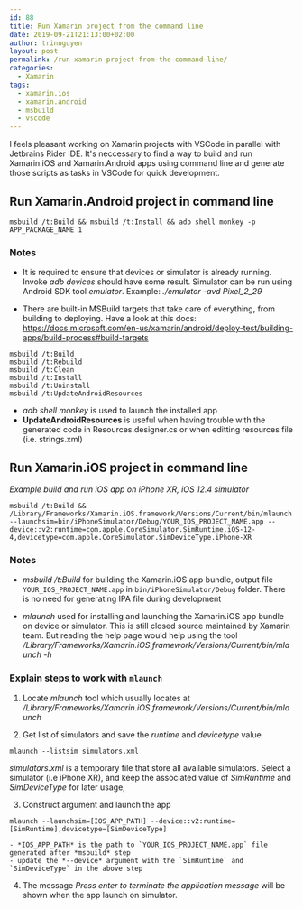 ```yaml
---
id: 88
title: Run Xamarin project from the command line
date: 2019-09-21T21:13:00+02:00
author: trinnguyen
layout: post
permalink: /run-xamarin-project-from-the-command-line/
categories:
  - Xamarin
tags:
  - xamarin.ios
  - xamarin.android
  - msbuild
  - vscode
---
```


I feels pleasant working on Xamarin projects with VSCode in parallel with Jetbrains Rider IDE. It's neccessary to find a way to build and run Xamarin.iOS and Xamarin.Android apps using command line and generate those scripts as tasks in VSCode for quick development.

## Run Xamarin.Android project in command line

```
msbuild /t:Build && msbuild /t:Install && adb shell monkey -p APP_PACKAGE_NAME 1
```

### Notes
- It is required to ensure that devices or simulator is already running. Invoke *adb devices* should have some result. Simulator can be run using Android SDK tool *emulator*. Example: *./emulator -avd Pixel_2_29*

- There are built-in MSBuild targets that take care of everything, from building to deploying. Have a look at this docs: https://docs.microsoft.com/en-us/xamarin/android/deploy-test/building-apps/build-process#build-targets

```
msbuild /t:Build
msbuild /t:Rebuild
msbuild /t:Clean
msbuild /t:Install
msbuild /t:Uninstall
msbuild /t:UpdateAndroidResources
```
- *adb shell monkey* is used to launch the installed app
- **UpdateAndroidResources** is useful when having trouble with the generated code in Resources.designer.cs or when editting resources file (i.e. strings.xml)

## Run Xamarin.iOS project in command line

*Example build and run iOS app on iPhone XR, iOS 12.4 simulator*

```
msbuild /t:Build && /Library/Frameworks/Xamarin.iOS.framework/Versions/Current/bin/mlaunch --launchsim=bin/iPhoneSimulator/Debug/YOUR_IOS_PROJECT_NAME.app --device::v2:runtime=com.apple.CoreSimulator.SimRuntime.iOS-12-4,devicetype=com.apple.CoreSimulator.SimDeviceType.iPhone-XR
```

### Notes
- *msbuild /t:Build* for building the Xamarin.iOS app bundle, output file `YOUR_IOS_PROJECT_NAME.app` in `bin/iPhoneSimulator/Debug` folder. There is no need for generating IPA file during development

- *mlaunch* used for installing and launching the Xamarin.iOS app bundle on device or simulator. This is still closed source maintained by Xamarin team. But reading the help page would help using the tool
*/Library/Frameworks/Xamarin.iOS.framework/Versions/Current/bin/mlaunch -h*

### Explain steps to work with `mlaunch`
1. Locate *mlaunch* tool which usually locates at */Library/Frameworks/Xamarin.iOS.framework/Versions/Current/bin/mlaunch*

2. Get list of simulators and save the *runtime* and *devicetype* value
```
mlaunch --listsim simulators.xml
```
*simulators.xml* is a temporary file that store all available simulators. Select a simulator (i.e iPhone XR), and keep the associated value of *SimRuntime* and *SimDeviceType* for later usage,

3. Construct argument and launch the app

```
mlaunch --launchsim=[IOS_APP_PATH] --device::v2:runtime=[SimRuntime],devicetype=[SimDeviceType]
```
    - *IOS_APP_PATH* is the path to `YOUR_IOS_PROJECT_NAME.app` file generated after *msbuild* step
    - update the *--device* argument with the `SimRuntime` and `SimDeviceType` in the above step

4. The message *Press enter to terminate the application message* will be shown when the app launch on simulator.
